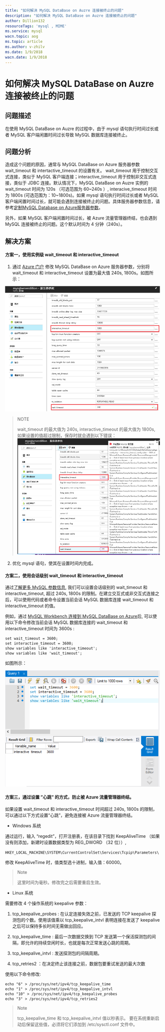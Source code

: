 ```yaml
---
title: "如何解决 MySQL DataBase on Auzre 连接被终止的问题"
description: "如何解决 MySQL DataBase on Auzre 连接被终止的问题"
author: Dillion132
resourceTags: 'mysql , MIME'
ms.service: mysql
wacn.topic: aog
ms.topic: article
ms.author: v-zhilv
ms.date: 1/9/2018
wacn.date: 1/9/2018
---
```


# 如何解决 MySQL DataBase on Auzre 连接被终止的问题

## 问题描述

在使用 MySQL DataBase on Auzre 的过程中，由于 mysql 语句执行时间过长或者 MySQL 客户端闲置时间过长导致 MySQL 数据库连接被终止。

## 问题分析

造成这个问题的原因，通常与 MySQL DataBase on Azure 服务器参数 wait_timeout 和 intertactive_timeout 的设置有关。 wait_timeout 用于控制交互式连接，类似于 MySQL 客户端连接；interactive_timeout 用于控制非交互式连接，类似于 JDBC 连接。默认情况下，MySQL DataBase on Auzre 实例的 wait_timeout 时间为 120s （可选范围为 60~240s ）, interacive_timeout 时间为 1800s (可选范围为：10~1800s)。如果 mysql 语句执行时间过长或者 MySQL 客户端闲置时间过长，就可能会遇到连接被终止的问题。具体服务器参数信息，请参考[定制MySQL Database on Azure服务器参数](https://docs.azure.cn/zh-cn/mysql/mysql-database-advanced-settings)。

另外，如果 MySQL 客户端闲置时间过长，被 Azure 流量管理器终结，也会遇到 MySQL 连接被终止的问题。这个默认时间为 4 分钟（240s）。

## 解决方案

#### 方案一，使用实例级 wait_timeout 和 interactive_timeout 

1. 通过 [Azure 门户](https://portal.azure.cn) 修改 MySQL DataBase on Azure 服务器参数，分别将 wait_timeout 和 interactive_timeout 设置为最大值 240s, 1800s。如图所示：

![mysqldefault.PNG](./media/aog-mysql-can-not-connect-to-mysql-database/mysqldefault.PNG)

> NOTE
>
> wait_timeout 的最大值为 240s, interactive_timeout 的最大值为 1800s, 如果设置的值超过限制，保存时就会遇到以下错误：
> ![mysqlerror.PNG](./media/aog-mysql-can-not-connect-to-mysql-database/mysqlerror.PNG)

2. 优化 mysql 语句，使其在设置时间内完成。

#### 方案二，使用会话级别 wait_timeout 和 interactive_timeout

通过[了解更多 MySQL 参数信息](https://dev.mysql.com/doc/refman/5.5/en/server-system-variables.html#sysvar_wait_timeout), 我们可以设置会话级别的 wait_timeout 和 interactive_timeout, 超过 240s, 1800s 的限制。在建立交互式或非交互式连接之后，可以使用代码或者命令设置当前会话 MySQL 数据库连接 wait_timeout 和 interactive_timeout 的值。

例如，通过 [MySQL Workbench 连接到 MySQL DataBase on Azure](https://docs.microsoft.com/azure/mysql/connect-workbench)后, 可以使用以下命令修改当前会话 MySQL 数据库连接的 wait_timeout 和 interactive_timeout 时间为 3600s :

```
set wait_timeout = 3600;
set interactive_timeout = 3600;
show variables like 'interactive_timeout';
show variables like 'wait_timeout';
```

如图所示：

![mysqlresult.PNG](./media/aog-mysql-can-not-connect-to-mysql-database/mysqlresult.PNG)

#### 方案三，通过设置 ”心跳” 的方式，防止被 Azure 流量管理器终结。

如果设置 wait_timeout 和 interactive_timeout 时间超过 240s, 1800s 的限制，可以通过以下方式设置“心跳”，避免连接被 Azure 流量管理器终结。

* Windows 系统

通过运行，输入 “regedit”，打开注册表，在该目录下找到 KeepAliveTime （如果没有则添加，新建时设置数据类型为 REG_DWORD （32 位））,

`HKEY_LOCAL_MACHINE\SYSTEM\CurrentControlSet\Services\Tcpip\Parameters\`

修改 KeepAliveTime 时，值类型选十进制，输入值：60000。

> Note
>
>这里时间为毫秒。修改完之后需要重启生效。

* Linux 系统

需要修改 4 个操作系统的 keepalive 参数：

1. tcp_keepalive_probes : 在认定连接失效之前，已发送的 TCP keepalive 探测包的个数。使用该值乘以 tcp_keepalive_intvl 表明连接在发送了 keepalive 之后可以保持多长时间无需做出回应。

2. tcp_keepalive_time : 最后一次数据交换到 TCP 发送第一个保活探测包的间隔，即允许的持续空闲时长，也就是每次正常发送心跳的周期。

3. tcp_keepalive_intvl : 发送探测包的间隔周期。

4. tcp_retries2 ：在决定终止该连接之前，数据包要重试发送的最大次数

使用以下命令修改:

```
echo "6" > /proc/sys/net/ipv4/tcp_keepalive_time
echo "1" > /proc/sys/net/ipv4/tcp_keepalive_intvl
echo "10" > /proc/sys/net/ipv4/tcp_keepalive_probes
echo "3" > /proc/sys/net/ipv4/tcp_retries2
```

> Note
>
> tcp_keepalive_time 和 tcp_keepalive_intvl 值以秒表示。 要在系统重新启动后保留这些值，必须将它们添加到 /etc/sysctl.conf 文件中。
